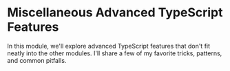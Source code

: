 # Miscellaneous Advanced TypeScript Features

In this module, we'll explore advanced TypeScript features that don't fit neatly into the other modules. I'll share a few of my favorite tricks, patterns, and common pitfalls.
